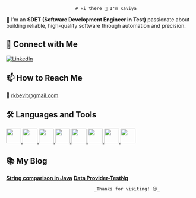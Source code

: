                               # Hi there 👋 I'm Kaviya

🎯 I’m an **SDET (Software Development Engineer in Test)** passionate about building reliable, high-quality software through automation and precision.


## 🔗 Connect with Me

[![LinkedIn](https://img.shields.io/badge/LinkedIn-blue?style=for-the-badge&logo=linkedin&logoColor=white)](https://www.linkedin.com/in/kaviya-ramalingam-252664292/)


## 📫 How to Reach Me

📧 rkbevit@gmail.com 


## 🛠️ Languages and Tools

<p align="left">
  <a href="https://www.java.com/" target="_blank">
    <img src="https://cdn.jsdelivr.net/gh/devicons/devicon/icons/java/java-original.svg" height="40" />
  </a>
  <a href="https://www.selenium.dev/" target="_blank">
    <img src="https://cdn.jsdelivr.net/gh/devicons/devicon/icons/selenium/selenium-original.svg" height="40" />
  </a>
  <a href="https://cucumber.io/" target="_blank">
    <img src="https://cdn.jsdelivr.net/gh/devicons/devicon/icons/cucumber/cucumber-original.svg" height="40" />
  </a>
  <a href="https://www.jenkins.io/" target="_blank">
    <img src="https://cdn.jsdelivr.net/gh/devicons/devicon/icons/jenkins/jenkins-original.svg" height="40" />
  </a>
  <a href="https://maven.apache.org/" target="_blank">
    <img src="https://cdn.jsdelivr.net/gh/devicons/devicon/icons/maven/maven-original.svg" height="40" />
  </a>
  <a href="https://git-scm.com/" target="_blank">
    <img src="https://cdn.jsdelivr.net/gh/devicons/devicon/icons/git/git-original.svg" height="40" />
  </a>
  <a href="https://www.eclipse.org/" target="_blank">
    <img src="https://cdn.jsdelivr.net/gh/devicons/devicon/icons/eclipse/eclipse-original.svg" height="40" />
  </a>
  <a href="https://www.postman.com/" target="_blank">
    <img src="https://cdn.jsdelivr.net/gh/devicons/devicon/icons/postman/postman-original.svg" height="40" />
  </a>
</p>


## 📚 My Blog

[**String comparison in Java**](https://www.numpyninjaacademy.com/post/string-comparison-in-java)
[**Data Provider-TestNg**](https://www.numpyninjaacademy.com/post/understanding-testng-data-providers)


                                     _Thanks for visiting! 😊_
